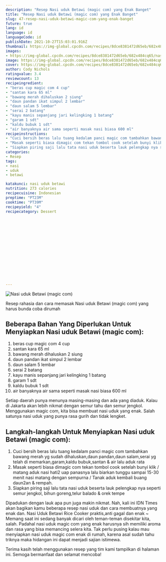 ```yaml
---
description: "Resep Nasi uduk Betawi (magic com) yang Enak Banget"
title: "Resep Nasi uduk Betawi (magic com) yang Enak Banget"
slug: 47-resep-nasi-uduk-betawi-magic-com-yang-enak-banget
future: true
lang: id
language: id
languageCode: id
publishDate: 2021-10-27T15:03:01.916Z 
thumbnail: https://img-global.cpcdn.com/recipes/8dce8381472d65eb/682x484cq65/nasi-uduk-betawi-magic-com-foto-resep-utama.png
images:
- https://img-global.cpcdn.com/recipes/8dce8381472d65eb/682x484cq65/nasi-uduk-betawi-magic-com-foto-resep-utama.png
image: https://img-global.cpcdn.com/recipes/8dce8381472d65eb/682x484cq65/nasi-uduk-betawi-magic-com-foto-resep-utama.png
cover: https://img-global.cpcdn.com/recipes/8dce8381472d65eb/682x484cq65/nasi-uduk-betawi-magic-com-foto-resep-utama.png
author: Cody Nichols
ratingvalue: 3.4
reviewcount: 13
recipeingredient:
- "beras cup magic com 4 cup"
- "santan kara 65 ml"
- "bawang merah dihaluskan 2 siung"
- "daun pandan ikat simpul 2 lembar"
- "daun salam 5 lembar"
- "serai 2 batang"
- "kayu manis sepanjang jari kelingking 1 batang"
- "garam 1 sdt"
- "kaldu bubuk 1 sdt"
- "air banyaknya air sama seperti masak nasi biasa 600 ml"
recipeinstructions:
- "Cuci bersih beras lalu tuang kedalam panci magic com tambahkan bawang merah yg sudah dihaluskan,daun pandan,daun salam,serai yg telah di memarkan,garam,kaldu bubuk,santan &amp; air lalu aduk rata"
- "Masak seperti biasa dimagic com tekan tombol cook setelah bunyi klik / matang aduk nasi hati2 uap panasnya lalu biarkan tunggu sampai 15-30 menit nasi matang dengan sempurna / Tanak aduk kembali buang daun2an &amp; rempah."
- "Siapkan piring saji lalu tata nasi uduk beserta lauk pelengkap nya seperti semur jengkol, bihun goreng,telur balado &amp; orek tempe"
categories:
- Resep
tags:
- nasi
- uduk
- betawi

katakunci: nasi uduk betawi 
nutrition: 273 calories
recipecuisine: Indonesian
preptime: "PT23M"
cooktime: "PT39M"
recipeyield: "4"
recipecategory: Dessert


     
    
    
    
    
    
    
    
    
    
    
      
    
---
```



![Nasi uduk Betawi (magic com)](https://img-global.cpcdn.com/recipes/8dce8381472d65eb/682x484cq65/nasi-uduk-betawi-magic-com-foto-resep-utama.png)

Resep rahasia dan cara memasak  Nasi uduk Betawi (magic com) yang harus bunda coba dirumah

<!--inarticleads1-->

## Beberapa Bahan Yang Diperlukan Untuk Menyiapkan Nasi uduk Betawi (magic com):

1. beras cup magic com 4 cup
1. santan kara 65 ml
1. bawang merah dihaluskan 2 siung
1. daun pandan ikat simpul 2 lembar
1. daun salam 5 lembar
1. serai 2 batang
1. kayu manis sepanjang jari kelingking 1 batang
1. garam 1 sdt
1. kaldu bubuk 1 sdt
1. air banyaknya air sama seperti masak nasi biasa 600 ml

Setiap daerah punya menunya masing-masing dan ada yang diaduk. Kalau di Jakarta akan lebih nikmat dengan semur tahu dan semur jengkol. Menggunakan magic com, kita bisa membuat nasi uduk yang enak. Salah satunya nasi uduk yang punya rasa gurih dan tidak lengket. 

<!--inarticleads2-->

## Langkah-langkah Untuk Menyiapkan Nasi uduk Betawi (magic com):

1. Cuci bersih beras lalu tuang kedalam panci magic com tambahkan bawang merah yg sudah dihaluskan,daun pandan,daun salam,serai yg telah di memarkan,garam,kaldu bubuk,santan &amp; air lalu aduk rata
1. Masak seperti biasa dimagic com tekan tombol cook setelah bunyi klik / matang aduk nasi hati2 uap panasnya lalu biarkan tunggu sampai 15-30 menit nasi matang dengan sempurna / Tanak aduk kembali buang daun2an &amp; rempah.
1. Siapkan piring saji lalu tata nasi uduk beserta lauk pelengkap nya seperti semur jengkol, bihun goreng,telur balado &amp; orek tempe


Dipadukan dengan lauk apa pun juga makin nikmat. Nah, kali ini IDN Times akan bagikan kamu beberapa resep nasi uduk dan cara membuatnya yang enak dan. Nasi Uduk Betawi Rice Cooker praktis,anti gagal dan enak ~ Memang saat ini sedang banyak dicari oleh teman-teman disekitar kita, salah. Padahal nasi uduk magic com yang enak harusnya sih memiliki aroma dan rasa yang bisa memancing selera kita. Tak perlu pusing kalau mau menyiapkan nasi uduk magic com enak di rumah, karena asal sudah tahu triknya maka hidangan ini dapat menjadi sajian istimewa. 

Terima kasih telah menggunakan resep yang tim kami tampilkan di halaman ini. Semoga bermanfaat dan selamat mencoba!
